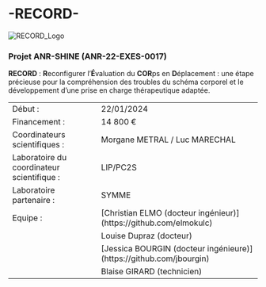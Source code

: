 # -RECORD-
![RECORD_Logo](https://github.com/symmeHub/RECORD/assets/36209435/e0efaf5c-5f7e-4a36-9b17-5c2cc88e049d)

###  Projet ANR-SHINE (ANR-22-EXES-0017)
**RECORD** : **R**econfigurer l’**É**valuation du **COR**ps en **D**éplacement : une étape précieuse pour la compréhension des troubles du schéma corporel et le développement d’une prise en charge thérapeutique adaptée. <br />

<table>
<tbody>
      <tr>
    <td>Début :</td>
    <td>22/01/2024</td>
  </tr>
      <tr>
    <td>Financement :</td>
    <td>14 800 €</td>
  </tr>
   <tr>
    <td>Coordinateurs scientifiques :</td>
    <td>Morgane METRAL / Luc MARECHAL </td>
  </tr>
  <tr>
    <td>Laboratoire du coordinateur scientifique :</td>
    <td>LIP/PC2S</td>
  </tr>
  <tr>
    <td>Laboratoire partenaire :</td>
    <td>SYMME</td>
  </tr>
  <tr>
    <td>Equipe :</td>
    <td> [Christian ELMO (docteur ingénieur)](https://github.com/elmokulc) </td>
  </tr>
   <tr>
    <td> </td>
    <td> Louise Dupraz (docteur)</td>
  </tr>      
   <tr>
    <td> </td>
    <td>[Jessica BOURGIN (docteur ingénieure)](https://github.com/jbourgin)</td>
  </tr>
   <tr>
    <td> </td>
    <td>Blaise GIRARD (technicien)</td>
  </tr>      
</tbody>
</table>
